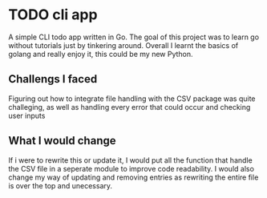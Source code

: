 # TODO cli app

A simple CLI todo app written in Go. The goal of this project was to learn go without tutorials just by tinkering around.
Overall I learnt the basics of golang and really enjoy it, this could be my new Python.

## Challengs I faced

Figuring out how to integrate file handling with the CSV package was quite challeging, as well as handling every error that could occur and checking user inputs

## What I would change

If i were to rewrite this or update it, I would put all the function that handle the CSV file in a seperate module to improve code readability. I would also change my way of updating and removing entries as rewriting the entire file is over the top and unecessary.
